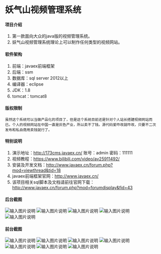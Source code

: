 # 妖气山视频管理系统

#### 项目介绍
1. 第一款面向大众的java版的视频管理系统。
2. 妖气山视频管理系统理论上可以制作任何类型的视频网站。

#### 软件架构
1. 前端：javaex前端框架
2. 后端：ssm
3. 数据库：sql server 2012以上
4. 编译器：eclipse
5. JDK：1.8
6. tomcat：tomcat8

#### 版权限制
    虽然这个系统可以当做产品化的项目了，但是这个系统目前还是针对个人站长搭建视频网站而已。个人的视频网站在中国一直是灰色产业，所以卖不了钱。源代码爱咋改就咋改，只要不二次发布和私自商用卖钱就行了。

#### 特别说明
1. 演示地址：http://173cms.javaex.cn/
    账号：admin
    密码：111111
2. 视频教程：https://www.bilibili.com/video/av25911492/
3. 安装及开发文档：http://www.javaex.cn/forum.php?mod=viewthread&tid=18
4. javaex前端框架官网：http://www.javaex.cn/
5. 该项目相关sql脚本及文档请前往官网下载：http://www.javaex.cn/forum.php?mod=forumdisplay&fid=43

#### 后台截图
![输入图片说明](https://gitee.com/uploads/images/2018/0701/134017_2870e560_1712536.png "1.png")
![输入图片说明](https://gitee.com/uploads/images/2018/0701/134049_9c3c359d_1712536.png "2.png")
![输入图片说明](https://gitee.com/uploads/images/2018/0701/134138_99ddc69e_1712536.png "3.png")
![输入图片说明](https://gitee.com/uploads/images/2018/0701/134159_61b92cc9_1712536.png "4.png")
![输入图片说明](https://gitee.com/uploads/images/2018/0701/134226_d369994f_1712536.png "5.png")

#### 前台截图
![输入图片说明](https://gitee.com/uploads/images/2018/0701/190529_86a78e67_1712536.jpeg "6.jpg")
![输入图片说明](https://gitee.com/uploads/images/2018/0701/190537_7bbc4cfb_1712536.jpeg "7.jpg")
![输入图片说明](https://gitee.com/uploads/images/2018/0701/134844_1081a31f_1712536.jpeg "8.jpg")
![输入图片说明](https://gitee.com/uploads/images/2018/0701/135047_9fc036b5_1712536.jpeg "9.jpg")
![输入图片说明](https://gitee.com/uploads/images/2018/0701/135117_3230dbc0_1712536.jpeg "10.jpg")
![输入图片说明](https://gitee.com/uploads/images/2018/0701/135201_147684e3_1712536.jpeg "11.jpg")
![输入图片说明](https://gitee.com/uploads/images/2018/0701/135223_0d89c215_1712536.jpeg "12.jpg")
